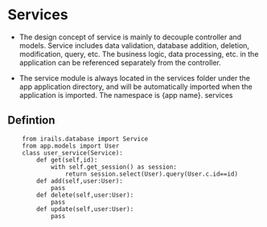 # Services

* The design concept of service is mainly to decouple controller and models. Service includes data validation, database addition, deletion, modification, query, etc. The business logic, data processing, etc. in the application can be referenced separately from the controller.

* The service module is always located in the services folder under the app application directory, and will be automatically imported when the application is imported. The namespace is {app name}. services
## Defintion

        from irails.database import Service
        from app.models import User
        class user_service(Service):
            def get(self,id):
                with self.get_session() as session:
                    return session.select(User).query(User.c.id==id)
            def add(self,user:User):
                pass
            def delete(self,user:User):
                pass
            def update(self,user:User):
                pass